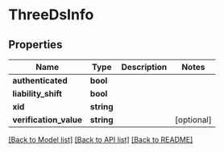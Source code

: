 # ThreeDsInfo

## Properties
Name | Type | Description | Notes
------------ | ------------- | ------------- | -------------
**authenticated** | **bool** |  | 
**liability_shift** | **bool** |  | 
**xid** | **string** |  | 
**verification_value** | **string** |  | [optional] 

[[Back to Model list]](../README.md#documentation-for-models) [[Back to API list]](../README.md#documentation-for-api-endpoints) [[Back to README]](../README.md)


